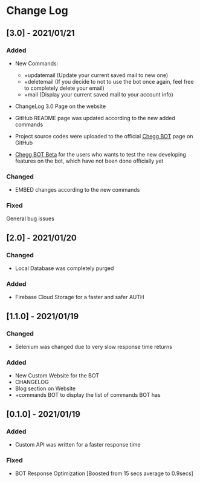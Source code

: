   
# Change Log
 ## [3.0] - 2021/01/21
 ### Added
 - New Commands: 
	 - +updatemail (Update your current saved mail to new one)
	 - +deletemail (If you decide to not to use the bot once again, feel free to completely delete your email)
	 - +mail (Display your current saved mail to your account info)
 
 - ChangeLog 3.0 Page on the website
 
 - GitHub README  page was updated according to the new added commands
 
 - Project source codes were uploaded to the official [Chegg BOT](https://github.com/Chegg-BOT) page on GitHub
 - [Chegg BOT Beta](https://github.com/woosal1337/Chegg-Discord-BOT-BETA) for the users who wants to test the new developing features on the bot, which have not been done officially yet
 
 ### Changed
 - EMBED changes according to the new commands
 
 ### Fixed
 General bug issues
 
 ## [2.0] - 2021/01/20
 ### Changed
 - Local Database was completely purged


### Added
- Firebase Cloud Storage for a faster and safer AUTH


 
## [1.1.0] - 2021/01/19
 
### Changed
- Selenium was changed due to very slow response time returns

### Added
- New Custom Website for the BOT
- CHANGELOG
- Blog section on Website
- +commands BOT to display the list of commands BOT has

 
 
## [0.1.0] - 2021/01/19
 
### Added
- Custom API was written for a faster response time
 
### Fixed
- BOT Response Optimization [Boosted from 15 secs average to 0.9secs]
